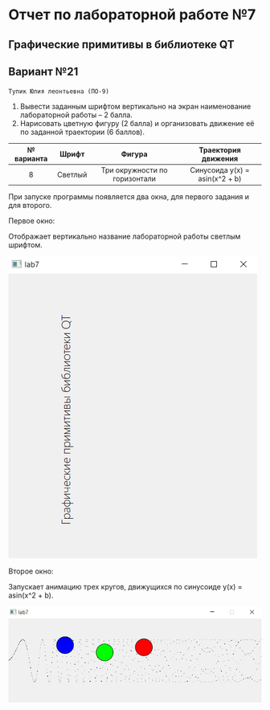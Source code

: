 # Отчет по лабораторной работе №7

## Графические примитивы в библиотеке QT

## Вариант №21

`Тупик Юлия леонтьевна (ПО-9)`

1. Вывести заданным шрифтом вертикально на экран наименование лабораторной
работы – 2 балла.  
2. Нарисовать цветную фигуру (2 балла) и организовать движение её по заданной траектории
(6 баллов).

|№ варианта|Шрифт|Фигура|Траектория движения|
| :-: | :-: | :-: | :-: |
|8|Светлый|Три окружности по горизонтали|Синусоида y(x) = asin(x^2 + b)|

При запуске программы появляется два окна, для первого задания и для второго.

Первое окно:

Отображает вертикально название лабораторной работы светлым шрифтом.

![image](./images/img1.png)

Второе окно:

Запускает анимацию трех кругов, движущихся по синусоиде y(x) = asin(x^2 + b).

![image](./images/img2.png)
